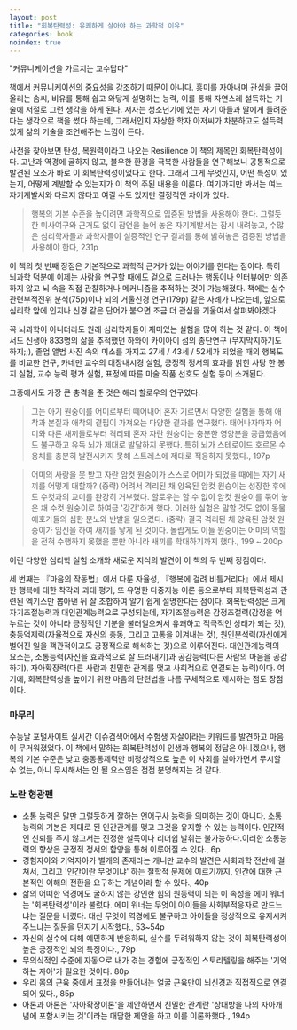 ```yaml
---
layout: post
title: "회복탄력성: 유쾌하게 살아야 하는 과학적 이유"
categories: book
noindex: true
---
```


"커뮤니케이션을 가르치는 교수답다"

책에서 커뮤니케이션의 중요성을 강조하기 때문이 아니다. 흥미를 자아내며 관심을 끌어올리는 솜씨, 비유를 통해 쉽고 와닿게 설명하는 능력, 이를 통해 자연스레 설득하는 기술에 저절로 그런 생각을 하게 된다. 저자는 청소년기에 있는 자기 아들과 딸에게 들려준다는 생각으로 책을 썼다 하는데, 그래서인지 자상한 학자 아저씨가 차분하고도 설득력있게 삶의 기술을 조언해주는 느낌이 든다.

사전을 찾아보면 탄성, 복원력이라고 나오는 Resilience 이 책의 제목인 회복탄력성이다. 고난과 역경에 굴하지 않고, 불우한 환경을 극복한 사람들을 연구해보니 공통적으로 발견된 요소가 바로 이 회복탄력성이었다고 한다. 그래서 그게 무엇인지, 어떤 특성이 있는지, 어떻게 계발할 수 있는지가 이 책의 주된 내용을 이룬다. 여기까지만 봐서는 여느 자기계발서와 다르지 않다고 여길 수도 있지만 결정적인 차이가 있다.

> 행복의 기본 수준을 높이려면 과학적으로 입증된 방법을 사용해야 한다. 그럴듯한 미사여구와 근거도 없이 잠언을 늘어 놓은 자기계발서는 잠시 내려놓고, 수많은 심리학자들과 과학자들이 실증적인 연구 결과를 통해 밝혀놓은 검증된 방법을 사용해야 한다, 231p

이 책의 첫 번째 장점은 기본적으로 과학적 근거가 있는 이야기를 한다는 점이다. 특히 뇌과학 덕분에 이제는 사람을 연구할 때에도 겉으로 드러나는 행동이나 인터뷰에만 의존하지 않고 뇌 속을 직접 관찰하거나 메커니즘을 추적하는 것이 가능해졌다. 책에는 실수관련부적전위 분석(75p)이나 뇌의 거울신경 연구(179p) 같은 사례가 나오는데, 앞으로 심리학 앞에 인지나 신경 같은 단어가 붙으면 조금 더 관심을 기울여서 살펴봐야겠다.

꼭 뇌과학이 아니더라도 원래 심리학자들이 재미있는 실험을 많이 하는 것 같다. 이 책에서도 신생아 833명의 삶을 추적했던 하와이 카이아이 섬의 종단연구 (무지막지하기도 하지;;), 졸업 앨범 사진 속의 미소를 가지고 27세 / 43세 / 52세가 되었을 때의 행복도를 비교한 연구, 카네만 교수의 대장내시경 실험, 긍정적 정서의 효과를 밝힌 사탕 한 봉지 실험, 교수 능력 평가 실험, 표정에 따른 미술 작품 선호도 실험 등이 소개된다.

그중에서도 가장 큰 충격을 준 것은 해리 할로우의 연구였다.

> 그는 아기 원숭이를 어미로부터 떼어내어 혼자 기르면서 다양한 실험을 통해 애착과 본질과 애착의 결핍이 가져오는 다양한 결과를 연구했다. 태어나자마자 어미와 다른 새끼들로부터 격리돼 혼자 자란 원숭이는 충분한 영양분을 공급했음에도 불구하고 유독 뇌가 제대로 발달하지 못했다. 특히 뇌가 스테로이드 호르몬 수용체를 충분히 발전시키지 못해 스트레스에 제대로 적응하지 못했다., 197p

> 어미의 사랑을 못 받고 자란 암컷 원숭이가 스스로 어미가 되었을 때에는 자기 새끼를 어떻게 대할까? (중략) 어려서 격리된 채 양육된 암컷 원숭이는 성장한 후에도 수컷과의 교미를 완강히 거부했다. 할로우는 할 수 없이 암컷 원숭이를 묶어 놓은 채 수컷 원숭이로 하여금 '강간'하게 했다. 이러한 실험은 말할 것도 없이 동물애호가들의 심한 분노와 반발을 일으켰다. (중략) 결국 격리된 채 양육된 암컷 원숭이가 임신을 하여 새끼를 낳게 된 것이다. 놀랍게도 이들 원숭이는 어미의 역할을 전혀 수행하지 못했을 뿐만 아니라 새끼를 학대하기까지 했다., 199 ~ 200p

이런 다양한 심리학 실험 소개와 새로운 지식의 발견이 이 책의 두 번째 장점이다.

세 번째는 『마음의 작동법』에서 다룬 자율성, 『행복에 걸려 비틀거리다』에서 제시한 행복에 대한 착각과 과대 평가, 또 유명한 다중지능 이론 등으로부터 회복탄력성과 관련된 엑기스만 뽑아낸 뒤 잘 조합하여 알기 쉽게 설명한다는 점이다. 회복탄력성은 크게 자기조절능력과 대인관계능력으로 구성되는데, 자기조절능력은 감정조절력(감정을 억누르는 것이 아니라 긍정적인 기분을 불러일으켜서 유쾌하고 적극적인 상태가 되는 것), 충동억제력(자율적으로 자신의 충동, 그리고 고통을 이겨내는 것), 원인분석력(자신에게 벌어진 일을 객관적이고도 긍정적으로 해석하는 것)으로 이루어진다. 대인관계능력의 요소는, 소통능력(자신을 효과적으로 잘 드러내기)과 공감능력(다른 사람의 마음을 공감하기), 자아확장력(다른 사람과 친밀한 관계를 맺고 사회적으로 연결되는 능력)이다. 여기에, 회복탄력성을 높이기 위한 마음의 단련법을 나름 구체적으로 제시하는 점도 장점이다.

### 마무리

수능날 포털사이트 실시간 이슈검색어에서 수험생 자살이라는 키워드를 발견하고 마음이 무거워졌었다. 이 책에서 말하는 회복탄력성이 인생과 행복의 정답은 아니겠으나, 행복의 기본 수준은 낮고 충동통제력만 비정상적으로 높은 이 사회를 살아가면서 무시할 수 없는, 아니 무시해서는 안 될 요소임은 점점 분명해지는 것 같다.

### 노란 형광펜

- 소통 능력은 말만 그럴듯하게 잘하는 언어구사 능력을 의미하는 것이 아니다. 소통능력의 기본은 제대로 된 인간관계를 맺고 그것을 유지할 수 있는 능력이다. 인간적인 신뢰를 주지 않고서는 진정한 설득이나 리더쉽 발휘는 불가능하다.이러한 소통능력의 향상은 긍정적 정서의 함양을 통해 이루어질 수 있다., 6p
- 경험자아와 기억자아가 별개의 존재라는 캐니만 교수의 발견은 사회과학 전반에 걸쳐서, 그리고 '인간이란 무엇이냐' 하는 철학적 문제에 이르기까지, 인간에 대한 근본적인 이해의 전환을 요구하는 개념이라 할 수 있다., 40p
- 삶의 어떠한 역경에도 굴하지 않는 강인한 힘의 원동력이 되는 이 속성을 에미 워너는 '회복탄력성'이라 불렀다. 에미 워너는 무엇이 아이들을 사회부적응자로 만드느냐는 질문을 버렸다. 대신 무엇이 역경에도 불구하고 아이들을 정상적으로 유지시켜주느냐는 질문을 던지기 시작했다., 53~54p
- 자신의 실수에 대해 예민하게 반응하되, 실수를 두려워하지 않는 것이 회복탄력성이 높은 긍정적인 뇌의 특징이다., 79p
- 무의식적인 수준에 자동으로 내가 겪는 경험에 긍정적인 스토리텔링을 해주는 '기억하는 자아'가 필요한 것이다. 80p
- 우리 몸의 근육 중에서 표정을 만들어내는 얼굴 근육만이 뇌신경과 직접적으로 연결되어 있다., 85p
- 아론과 아론은 '자아확장이론'을 제안하면서 친밀한 관계란 '상대방을 나의 자아개념에 포함시키는 것'이라는 대담한 제안을 하고 이를 이론화했다., 194p
